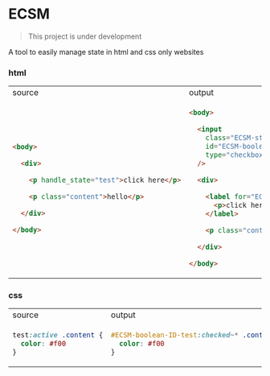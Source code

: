 # ECSM

> This project is under development

A tool to easily manage state in html and css only websites

### html

<table>

<tr>
<td>

<img width=322/>
source

</td>
<td>

<img width=322/>
output

</td>
</tr>

<tr>
<td>


```html
<body>

  <div>

    <p handle_state="test">click here</p>

    <p class="content">hello</p>

  </div>

</body>
```

</td>

<td>

```html
<body>

  <input
    class="ECSM-state"
    id="ECSM-boolean-ID-test"
    type="checkbox"
  />

  <div>

    <label for="ECSM-boolean-ID-test">
      <p>click here</p>
    </label>

    <p class="content">hello</p>

  </div>

</body>
```

</td>
</tr>


</table>

### css

<table>

<tr>
<td>

<img width=322/>
source

</td>
<td>

<img width=322/>
output

</td>
</tr>

<tr>
<td>


```css
test:active .content {
  color: #f00
}
```

</td>

<td>


```css
#ECSM-boolean-ID-test:checked~* .content {
  color: #f00
}
```

</td>
</tr>


</table>